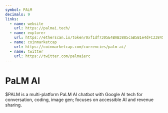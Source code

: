 ```yaml
---
symbol: PALM
decimals: 9
links:
  - name: website
    url: https://palmai.tech/
  - name: explorer
    url: https://etherscan.io/token/0xf1df7305E4BAB3885caB5B1e4dFC338452a67891
  - name: coinmarketcap
    url: https://coinmarketcap.com/currencies/palm-ai/
  - name: twitter
    url: https://twitter.com/palmaierc
---
```


# PaLM AI

$PALM is a multi-platform PaLM AI chatbot with Google AI tech for conversation, coding, image gen; focuses on accessible AI and revenue sharing.
